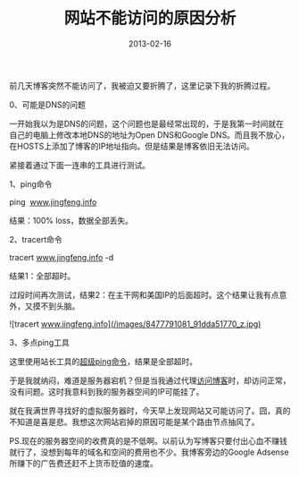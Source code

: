 ﻿---
title: "网站不能访问的原因分析"
date: 2013-02-16
categories: 
  - "website"
tags: 
  - "ping"
  - "tracert"
  - "屏蔽"
  - "电信"
---

前几天博客突然不能访问了，我被迫又要折腾了，这里记录下我的折腾过程。

0、可能是DNS的问题

一开始我以为是DNS的问题，这个问题也是最经常出现的，于是我第一时间就在自己的电脑上修改本地DNS的地址为Open DNS和Google DNS。而且我不放心，在HOSTS上添加了博客的IP地址指向。但是结果是博客依旧无法访问。

紧接着通过下面一连串的工具进行测试。

1、ping命令

ping  www.jingfeng.info

结果：100% loss，数据全部丢失。

2、tracert命令

tracert www.jingfeng.info -d

结果1：全部超时。

过段时间再次测试，结果2：在主干网和美国IP的后面超时。这个结果让我有点意外，又摸不到头脑。

![tracert www.jingfeng.info](/images/8477791081_91dda51770_z.jpg)

3、多点ping工具

这里使用站长工具的[超级ping命令](http://ping.chinaz.com/)，结果是全部超时。

于是我就纳闷，难道是服务器宕机？但是当我通过代理[访问博客](https://www.jfsay.com)时，却访问正常，没有问题。这时我意料到我的服务器空间的IP可能挂了。

就在我满世界寻找好的虚拟服务器时，今天早上发现网站又可能访问了。囧，真的不知道是喜是悲。我想这次网站宕掉的原因可能是某个路由节点抽风了。

PS.现在的服务器空间的收费真的是不低啊。以前认为写博客只要付出心血不赚钱就行了，没想到每年的域名和空间的费用也不少。我博客旁边的Google Adsense所赚下的广告费还赶不上货币贬值的速度。
